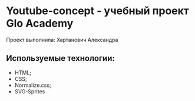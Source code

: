 # Youtube-concept - учебный проект Glo Academy
Проект выполнила: Хартанович Александра

## Используемые технологии:
- HTML;
- CSS;
- Normalize.css;
- SVG-Sprites
